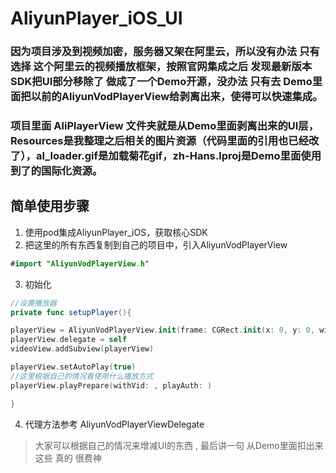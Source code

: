 # AliyunPlayer_iOS_UI


### 因为项目涉及到视频加密，服务器又架在阿里云，所以没有办法 只有选择 这个阿里云的视频播放框架，按照官网集成之后 发现最新版本SDK把UI部分移除了 做成了一个Demo开源，没办法 只有去 Demo里面把以前的AliyunVodPlayerView给剥离出来，使得可以快速集成。

### 项目里面 AliPlayerView 文件夹就是从Demo里面剥离出来的UI层，Resources是我整理之后相关的图片资源（代码里面的引用也已经改了），al_loader.gif是加载菊花gif，zh-Hans.lproj是Demo里面使用到了的国际化资源。


## 简单使用步骤
1. 使用pod集成AliyunPlayer_iOS，获取核心SDK
2. 把这里的所有东西复制到自己的项目中，引入AliyunVodPlayerView
```swift
#import "AliyunVodPlayerView.h"
```
3. 初始化
```swift
//设置播放器
private func setupPlayer(){

playerView = AliyunVodPlayerView.init(frame: CGRect.init(x: 0, y: 0, width: ConstData.SCREEN_WIDTH, height: ConstData.SCREEN_WIDTH))
playerView.delegate = self
videoView.addSubview(playerView)

playerView.setAutoPlay(true)
//这里根据自己的情况看使用什么播放方式
playerView.playPrepare(withVid: , playAuth: )

}
```
4. 代理方法参考 AliyunVodPlayerViewDelegate

> 大家可以根据自己的情况来增减UI的东西 , 最后讲一句 从Demo里面扣出来这些 真的 很费神
